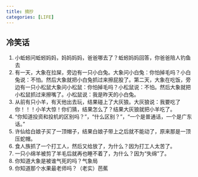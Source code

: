 ```yaml
---
title: 摘抄
categories: [LIFE]
---
```


## 冷笑话

1. 小蚯蚓问蚯蚓妈妈，妈妈妈妈，爸爸哪去了？蚯蚓妈妈回答，你爸爸陪人钓鱼去
2. 有一天，大象在拉屎，旁边有一只小白兔。大象问小白兔：你怕掉毛吗？小白兔说：不怕。然后大象就把小白兔抓过来擦屁股了。第二天，大象在吃饭，旁边有一只小松鼠大象问小松鼠：你怕掉毛吗？小松鼠说：不怕。然后大象就把小松鼠抓过来擦嘴了。小松鼠说：我是昨天的小白兔。
3. 从前有只小羊，有天他出去玩，结果碰上了大灰狼。大灰狼说：我要吃了你！！！小羊大惊！你们猜，结果怎么了？结果大灰狼就把小羊吃了。
4. “你知道投资和投机的区别吗？”，“什么区别？”，“一个是普通话，一个是广东话。”
5. 许仙给白娘子买了一顶帽子，结果白娘子带上之后就不能动了，原来那是一顶压蛇帽。
6. 食人族抓了一个打工人，然后又给放了，为什么？因为打工人太苦了。
7. 一只小绵羊被剪了羊毛后就再也睡不着了，为什么？因为“失绵”了。
8. 你知道大象是被谁气死的吗？气象局
9. 你知道那个水果最老师吗？（老实）芭蕉